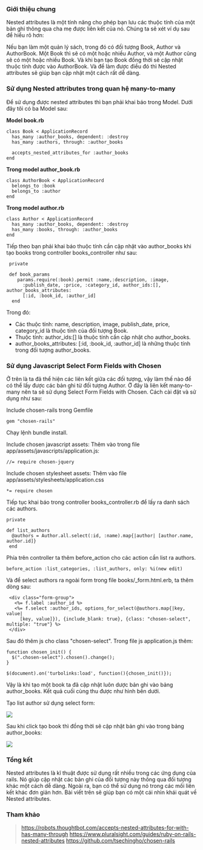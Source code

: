### Giới thiệu chung

   Nested attributes là một tính năng cho phép bạn lưu các thuộc tính của một bản ghi thông qua cha mẹ được liên kết của nó. Chúng ta sẽ xét ví dụ sau để hiểu rõ hơn:
    
   Nếu bạn làm một quản lý sách, trong đó có đối tượng Book, Author và AuthorBook. Một Book thì sẽ có một hoặc nhiều Author, và một Author cũng sẽ có một hoặc nhiều Book. Và khi bạn tạo Book đồng thời sẽ cập nhật thuộc tính được vào AuthorBook. Và để làm được điều đó thì Nested attributes sẽ giúp bạn cập nhật một cách rất dễ dàng.

### Sử dụng Nested attributes trong quan hệ many-to-many

   Để sử dụng được nested attributes thì bạn phải khai báo trong Model. Dưới đây tôi có ba Model sau:
   
   **Model book.rb**
   
```
class Book < ApplicationRecord
  has_many :author_books, dependent: :destroy
  has_many :authors, through: :author_books
  
  accepts_nested_attributes_for :author_books
end
```

   **Trong model author_book.rb**
   
```
class AuthorBook < ApplicationRecord
  belongs_to :book
  belongs_to :author
end
```

  **Trong model author.rb**
  
```
class Author < ApplicationRecord
  has_many :author_books, dependent: :destroy
  has_many :books, through: :author_books
end
```
    
Tiếp theo bạn phải khai báo thuộc tính cần cập nhật vào author_books khi tạo books trong controller books_controller như sau:
    
```
 private

 def book_params
    params.require(:book).permit :name,:description, :image,
      :publish_date, :price, :category_id, author_ids:[], author_books_attributes:
      [:id, :book_id, :author_id]
  end
````
      
 Trong đó:
 - Các thuộc tính: name, description, image, publish_date, price, category_id là thuộc tính của đối tượng Book.
 - Thuộc tính: author_ids:[] là thuộc tính cần cập nhật cho author_books.
 - author_books_attributes: [:id, :book_id, :author_id] là những thuộc tính trong đối tượng author_books.
 
###  Sử dụng Javascript Select Form Fields with Chosen

   Ở trên là ta đã thể hiện các liên kết giữa các đối tượng, vậy làm thế nào để có thể lấy được các bản ghi từ đối tượng Author. Ở đây là liên kết many-to-many nên ta sẽ sử dụng Select Form Fields with Chosen. Cách cài đặt và sử dụng như sau:
   
   Include chosen-rails trong Gemfile
    
`gem "chosen-rails"`
    
   Chạy lệnh bundle install.
   
   Include chosen javascript assets: Thêm vào trong file app/assets/javascripts/application.js:
   
`//= require chosen-jquery`
    
   Include chosen stylesheet assets: Thêm vào file app/assets/stylesheets/application.css
   
`*= require chosen`
  
  Tiếp tục khai báo trong controller books_controller.rb để lấy ra danh sách các authors.
  
  ```
  private
  
  def list_authors
    @authors = Author.all.select(:id, :name).map{|author| [author.name, author.id]}
   end
```
  
  Phía trên controller ta thêm before_action cho các action cần list ra authors.
  
 ```before_action :list_categories, :list_authors, only: %i(new edit)```
 
 Và để select authors ra ngoài form trong file books/_form.html.erb, ta thêm dòng sau:
 ```
  <div class="form-group">
    <%= f.label :author_id %>
    <%= f.select :author_ids, options_for_select(@authors.map{|key, value|
      [key, value]}), {include_blank: true}, {class: "chosen-select", multiple: "true"} %>
  </div>
```

   Sau đó thêm js cho class "chosen-select". Trong file js application.js thêm:
```
function chosen_init() {
  $(".chosen-select").chosen().change();
}

$(document).on('turbolinks:load', function(){chosen_init()});
```

  Vậy là khi tạo một book ta đã cập nhật luôn dược bản ghi vào bảng author_books. Kết quả cuối cùng thu được như hình bên dưới.

  Tạo list author sử dụng select form:
  
  ![](https://images.viblo.asia/3d01df63-b609-4671-bca5-2343c45e69c1.png)
  
  Sau khi click tạo book thì đồng thời sẽ cập nhật bản ghi vào trong bảng author_books:
  
  ![](https://images.viblo.asia/3ae4de82-b615-4708-b78e-3794cbb1d5a5.png)
  
###  Tổng kết

  Nested attributes là kĩ thuật được sử dụng rất nhiều trong các ứng dụng của rails. Nó giúp cập nhật các bản ghi của đối tượng này thông qua đối tượng khác một cách dễ dàng. Ngoài ra, bạn có thể sử dụng nó trong các mối liên kết khác đơn giản hơn. Bài viết trên sẽ giúp bạn có một cái nhìn khái quát về Nested attributes.
  
### Tham khảo

> https://robots.thoughtbot.com/accepts-nested-attributes-for-with-has-many-through
> https://www.pluralsight.com/guides/ruby-on-rails-nested-attributes
> https://github.com/tsechingho/chosen-rails